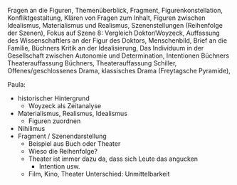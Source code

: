 Fragen an die Figuren, Themenüberblick, Fragment, Figurenkonstellation, Konfliktgestaltung, Klären von Fragen zum Inhalt, Figuren zwischen Idealismus, Materialismus und Realismus, Szenenstellungen (Reihenfolge der Szenen), Fokus auf Szene 8: Vergleich Doktor/Woyzeck, Auffassung des Wissenschaftlers an der Figur des Doktors, Menschenbild, Brief an die Familie, Büchners Kritik an der Idealisierung, Das Individuum in der Gesellschaft zwischen Autonomie und Determination, Intentionen Büchners
Theaterauffassung Büchners, Theaterauffassung Schiller, Offenes/geschlossenes Drama, klassisches Drama (Freytagsche Pyramide),

Paula:

- historischer Hintergrund
  - Woyzeck als Zeitanalyse
- Materialismus, Realismus, Idealismus
  - Figuren zuordnen
- Nihilimus
- Fragment / Szenendarstellung
  - Beispiel aus Buch oder Theater
  - Wieso die Reihenfolge?
  - Theater ist immer dazu da, dass sich Leute das angucken
    - Intention usw.
  - Film, Kino, Theater Unterschied: Unmittelbarkeit
